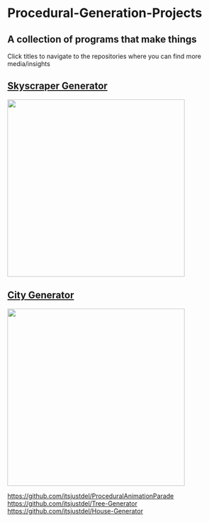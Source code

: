 # Procedural-Generation-Projects
## A collection of programs that make things
Click titles to navigate to the repositories where you can find more media/insights

## [Skyscraper Generator](https://github.com/itsjustdel/Skyscraper-Generator)
<img src= "https://pbs.twimg.com/media/DrGcxcIXQAImUGT?format=jpg&name=4096x4096" height=400px>

## [City Generator](https://github.com/itsjustdel/City-Generator)
<img src="https://user-images.githubusercontent.com/45520351/151068028-a9d95eac-218e-4ade-8211-4713e081f428.jpg" height=400px>

https://github.com/itsjustdel/ProceduralAnimationParade
https://github.com/itsjustdel/Tree-Generator
https://github.com/itsjustdel/House-Generator
